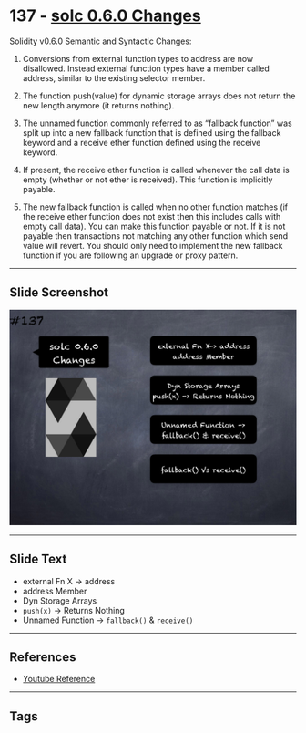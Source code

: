# 137 - [solc 0.6.0 Changes](solc%200.6.0%20Changes.md)
Solidity v0.6.0 Semantic and Syntactic Changes:

1.  Conversions from external function types to address are now disallowed. Instead external function types have a member called address, similar to the existing selector member.
    
2.  The function push(value) for dynamic storage arrays does not return the new length anymore (it returns nothing).
    
3.  The unnamed function commonly referred to as “fallback function” was split up into a new fallback function that is defined using the fallback keyword and a receive ether function defined using the receive keyword.
    
4.  If present, the receive ether function is called whenever the call data is empty (whether or not ether is received). This function is implicitly payable.
    
5.  The new fallback function is called when no other function matches (if the receive ether function does not exist then this includes calls with empty call data). You can make this function payable or not. If it is not payable then transactions not matching any other function which send value will revert. You should only need to implement the new fallback function if you are following an upgrade or proxy pattern.

___
## Slide Screenshot
![137.png](../../images/3.Solidity%20201/137.png)
___
## Slide Text
- external Fn X -> address
- address Member
- Dyn Storage Arrays
- `push(x)` -> Returns Nothing
- Unnamed Function -> `fallback()` & `receive()`
___
## References
- [Youtube Reference](https://youtu.be/TqMIbouwePE?t=1696)
___
## Tags